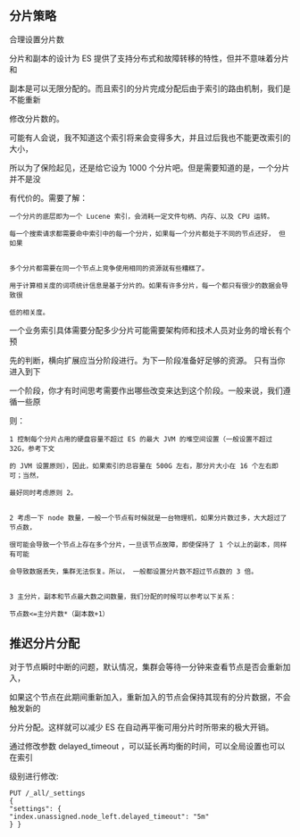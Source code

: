 分片策略
---

合理设置分片数

分片和副本的设计为 ES 提供了支持分布式和故障转移的特性，但并不意味着分片和

副本是可以无限分配的。而且索引的分片完成分配后由于索引的路由机制，我们是不能重新

修改分片数的。

可能有人会说，我不知道这个索引将来会变得多大，并且过后我也不能更改索引的大小，

所以为了保险起见，还是给它设为 1000 个分片吧。但是需要知道的是，一个分片并不是没

有代价的。需要了解：

    一个分片的底层即为一个 Lucene 索引，会消耗一定文件句柄、内存、以及 CPU 运转。

    每一个搜索请求都需要命中索引中的每一个分片，如果每一个分片都处于不同的节点还好， 但如果


    多个分片都需要在同一个节点上竞争使用相同的资源就有些糟糕了。

    用于计算相关度的词项统计信息是基于分片的。如果有许多分片，每一个都只有很少的数据会导致很

    低的相关度。

一个业务索引具体需要分配多少分片可能需要架构师和技术人员对业务的增长有个预

先的判断，横向扩展应当分阶段进行。为下一阶段准备好足够的资源。 只有当你进入到下

一个阶段，你才有时间思考需要作出哪些改变来达到这个阶段。一般来说，我们遵循一些原

则：

    1 控制每个分片占用的硬盘容量不超过 ES 的最大 JVM 的堆空间设置（一般设置不超过 32G，参考下文

    的 JVM 设置原则），因此，如果索引的总容量在 500G 左右，那分片大小在 16 个左右即可；当然，

    最好同时考虑原则 2。


    2 考虑一下 node 数量，一般一个节点有时候就是一台物理机，如果分片数过多，大大超过了节点数，

    很可能会导致一个节点上存在多个分片，一旦该节点故障，即使保持了 1 个以上的副本，同样有可能
    
    会导致数据丢失，集群无法恢复。所以， 一般都设置分片数不超过节点数的 3 倍。


    3 主分片，副本和节点最大数之间数量，我们分配的时候可以参考以下关系：

    节点数<=主分片数*（副本数+1）

推迟分片分配
---

对于节点瞬时中断的问题，默认情况，集群会等待一分钟来查看节点是否会重新加入，

如果这个节点在此期间重新加入，重新加入的节点会保持其现有的分片数据，不会触发新的

分片分配。这样就可以减少 ES 在自动再平衡可用分片时所带来的极大开销。

通过修改参数 delayed_timeout ，可以延长再均衡的时间，可以全局设置也可以在索引

级别进行修改:

    PUT /_all/_settings
    {
    "settings": {
    "index.unassigned.node_left.delayed_timeout": "5m"
    } }